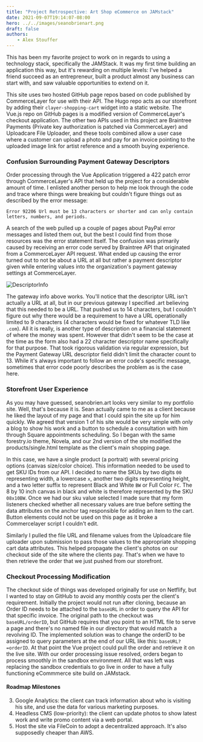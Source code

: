 ```yaml
---
title: "Project Retrospective: Art Shop eCommerce on JAMstack"
date: 2021-09-07T19:14:07-08:00
hero: ../../images/seanobrienart.png
draft: false
authors:
    - Alex Stouffer
---
```


This has been my favorite project to work on in regards to using a technology stack, specifically the JAMStack. It was my first time building an application this way, but it's rewarding on multiple levels: I've helped a friend succeed as an entrepreneur, built a product almost any business can start with, and saw valuable opportunities to extend on it. 

This site uses two hosted GitHub page repos based on code published by CommerceLayer for use with their API. The Hugo repo acts as our storefront by adding their `clayer-shopping-cart` widget into a static website. The Vue.js repo on GitHub pages is a modified version of CommerceLayer's checkout application. The other two APIs used in this project are Braintree Payments (Private key authorization is patched via CommerceLayer) and Uploadcare File Uploader, and these tools combined allow a user case where a customer can upload a photo and pay for an invoice pointing to the uploaded image link for artist reference and a smooth buying experience.

### Confusion Surrounding Payment Gateway Descriptors

Order processing through the Vue Application triggered a 422 patch error through CommerceLayer's API that held up the project for a considerable amount of time. I enlisted another person to help me look through the code and trace where things were breaking but couldn't figure things out as described by the error message: 
```
Error 92206 Url must be 13 characters or shorter and can only contain letters, numbers, and periods.
```
A search of the web pulled up a couple of pages about PayPal error messages and listed them out, but the best I could find from those resources was the error statement itself. The confusion was primarily caused by receiving an error code served by Braintree API that originated from a CommerceLayer API request. What ended up causing the error turned out to not be about a URL at all but rather a payment descriptor given while entering values into the organization's payment gateway settings at CommerceLayer.

![DescriptorInfo](/images/DescriptorInfo.JPG)

The gateway info above works. You'll notice that the descriptor URL isn't actually a URL at all, but in our previous gateway I specified .art believing that this needed to be a URL. That pushed us to 14 characters, but I couldn't figure out why there would be a requirement to have a URL operationally limited to 9 characters (4 characters would be fixed for whatever TLD like `.com`). All it is really, is another type of description on a financial statement of where the money was spent. However that didn't seem to be the case at the time as the form also had a 22 character descriptor name specifically for that purpose. That took rigorous validation via regular expression, but the Payment Gateway URL descriptor field didn't limit the character count to 13. While it's always important to follow an error code's specific message, sometimes that error code poorly describes the problem as is the case here. 

### Storefront User Experience
As you may have guessed, seanobrien.art looks very similar to my portfolio site. Well, that's because it is. Sean actually came to me as a client because he liked the layout of my page and that I could spin the site up for him quickly. We agreed that version 1 of his site would be very simple with only a blog to show his work and a button to schedule a consultation with him through Square appointments scheduling. So I began with the same forestry.io theme, Novela, and our 2nd version of the site modified the products/single.html template as the client's main shopping page. 

In this case, we have a single product (a portrait) with several pricing options (canvas size/color choice). This information needed to be used to get SKU IDs from our API. I decided to name the SKUs by two digits `00` representing width, a lowercase `x`, another two digits representing height, and a two letter suffix to represent Black and White `BW` or Full Color `FC`. The 8 by 10 inch canvas in black and white is therefore represented by the SKU `08x10BW`. Once we had our sku value selected I made sure that my form listeners checked whether all necessary values are true before setting the data attributes on the anchor tag responsible for adding an item to the cart. Button elements could not be used on this page as it broke a Commercelayer script I couldn't edit.

Similarly I pulled the file URL and filename values from the Uploadcare file uploader upon submission to pass those values to the appropriate shopping cart data attributes. This helped propagate the client's photos on our checkout side of the site where the clients pay. That's when we have to then retrieve the order that we just pushed from our storefront.

### Checkout Processing Modification
The checkout side of things was developed originally for use on Netflify, but I wanted to stay on GitHub to avoid any monthly costs per the client's requirement. Initially the project would not run after cloning, because an Order ID needs to be attached to the `baseURL` in order to query the API for that specific invoice. The original path to the checkout was `baseURL/orderID`, but GitHub requires that you point to an HTML file to serve a page and there's no named file in our directory that would match a revolving ID. The implemented solution was to change the orderID to be assigned to query parameters at the end of our URL like this: `baseURL?=orderID`. At that point the Vue project could pull the order and retrieve it on the live site. With our order processing issue resolved, orders began to process smoothly in the sandbox environment. All that was left was replacing the sandbox credentials to go live in order to have a fully functioning eCommmerce site build on JAMstack.

#### Roadmap Milestones
3. Google Analytics: the client can track information about who is visiting his site, and use the data for various marketing purposes.
4. Headless CMS (low-priority): the client can update photos to show latest work and write promo content via a web portal.
5. Host the site via FileCoin to adopt a decentralized approach. It's also supposedly cheaper than AWS.

